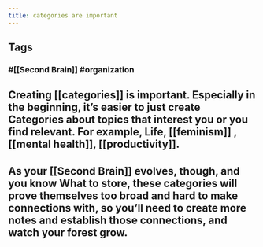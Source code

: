 ```yaml
---
title: categories are important
---
```


## Tags
### #[[Second Brain]] #organization
## Creating [[categories]] is important. Especially in the beginning, it’s easier to just create Categories about topics that interest you or you find relevant. For example, Life, [[feminism]] , [[mental health]], [[productivity]].
## As your [[Second Brain]] evolves, though, and you know What to store, these categories will prove themselves too broad and hard to make connections with, so you’ll need to create more notes and establish those connections, and watch your forest grow.

